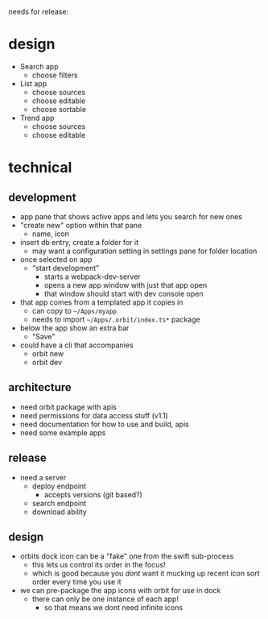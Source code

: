needs for release:

# design

- Search app
  - choose filters
- List app
  - choose sources
  - choose editable
  - choose sortable
- Trend app
  - choose sources
  - choose editable

# technical

## development

- app pane that shows active apps and lets you search for new ones
- "create new" option within that pane
  - name, icon
- insert db entry, create a folder for it
  - may want a configuration setting in settings pane for folder location
- once selected on app
  - "start development"
    - starts a webpack-dev-server
    - opens a new app window with just that app open
    - that window should start with dev console open
- that app comes from a templated app it copies in
  - can copy to `~/Apps/myapp`
  - needs to import `~/Apps/.orbit/index.ts*` package
- below the app show an extra bar
  - "Save"
- could have a cli that accompanies
  - orbit new
  - orbit dev

## architecture

- need orbit package with apis
- need permissions for data access stuff (v1.1)
- need documentation for how to use and build, apis
- need some example apps

## release

- need a server
  - deploy endpoint
    - accepts versions (git based?)
  - search endpoint
  - download ability

## design

- orbits dock icon can be a "fake" one from the swift sub-process
  - this lets us control its order in the focus!
  - which is good because you _dont_ want it mucking up recent icon sort order every time you use it
- we can pre-package the app icons with orbit for use in dock
  - there can only be one instance of each app!
    - so that means we dont need infinite icons
